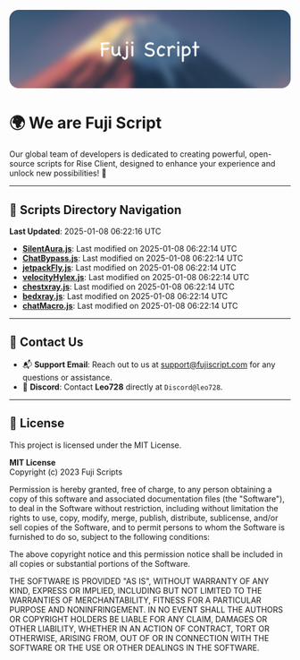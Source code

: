 ![Banner](.github/b.webp)

# 🌍 **We are Fuji Script**

Our global team of developers is dedicated to creating powerful, open-source scripts for Rise Client, designed to enhance your experience and unlock new possibilities! 🌟

---
<!-- SCRIPTS_NAVIGATION_START -->
## 📂 **Scripts Directory Navigation**

**Last Updated**: 2025-01-08 06:22:16 UTC

- **[SilentAura.js](scripts/SilentAura.js)**: Last modified on 2025-01-08 06:22:14 UTC
- **[ChatBypass.js](scripts/ChatBypass.js)**: Last modified on 2025-01-08 06:22:14 UTC
- **[jetpackFly.js](scripts/jetpackFly.js)**: Last modified on 2025-01-08 06:22:14 UTC
- **[velocityHylex.js](scripts/velocityHylex.js)**: Last modified on 2025-01-08 06:22:14 UTC
- **[chestxray.js](scripts/chestxray.js)**: Last modified on 2025-01-08 06:22:14 UTC
- **[bedxray.js](scripts/bedxray.js)**: Last modified on 2025-01-08 06:22:14 UTC
- **[chatMacro.js](scripts/chatMacro.js)**: Last modified on 2025-01-08 06:22:14 UTC

<!-- SCRIPTS_NAVIGATION_END -->

---

## 💬 **Contact Us**  
- 📬 **Support Email**: Reach out to us at [support@fujiscript.com](mailto:support@fujiscript.com) for any questions or assistance.  
- 💬 **Discord**: Contact **Leo728** directly at `Discord@leo728`.

---

## 📜 **License**

This project is licensed under the MIT License.  

**MIT License**  
Copyright (c) 2023 Fuji Scripts  

Permission is hereby granted, free of charge, to any person obtaining a copy of this software and associated documentation files (the "Software"), to deal in the Software without restriction, including without limitation the rights to use, copy, modify, merge, publish, distribute, sublicense, and/or sell copies of the Software, and to permit persons to whom the Software is furnished to do so, subject to the following conditions:  

The above copyright notice and this permission notice shall be included in all copies or substantial portions of the Software.  

THE SOFTWARE IS PROVIDED "AS IS", WITHOUT WARRANTY OF ANY KIND, EXPRESS OR IMPLIED, INCLUDING BUT NOT LIMITED TO THE WARRANTIES OF MERCHANTABILITY, FITNESS FOR A PARTICULAR PURPOSE AND NONINFRINGEMENT. IN NO EVENT SHALL THE AUTHORS OR COPYRIGHT HOLDERS BE LIABLE FOR ANY CLAIM, DAMAGES OR OTHER LIABILITY, WHETHER IN AN ACTION OF CONTRACT, TORT OR OTHERWISE, ARISING FROM, OUT OF OR IN CONNECTION WITH THE SOFTWARE OR THE USE OR OTHER DEALINGS IN THE SOFTWARE.  

